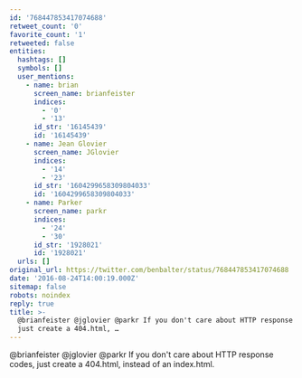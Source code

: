 ```yaml
---
id: '768447853417074688'
retweet_count: '0'
favorite_count: '1'
retweeted: false
entities:
  hashtags: []
  symbols: []
  user_mentions:
    - name: brian
      screen_name: brianfeister
      indices:
        - '0'
        - '13'
      id_str: '16145439'
      id: '16145439'
    - name: Jean Glovier
      screen_name: JGlovier
      indices:
        - '14'
        - '23'
      id_str: '1604299658309804033'
      id: '1604299658309804033'
    - name: Parker
      screen_name: parkr
      indices:
        - '24'
        - '30'
      id_str: '1928021'
      id: '1928021'
  urls: []
original_url: https://twitter.com/benbalter/status/768447853417074688
date: '2016-08-24T14:00:19.000Z'
sitemap: false
robots: noindex
reply: true
title: >-
  @brianfeister @jglovier @parkr If you don't care about HTTP response codes,
  just create a 404.html, …
---
```


@brianfeister @jglovier @parkr If you don't care about HTTP response codes, just create a 404.html, instead of an index.html.